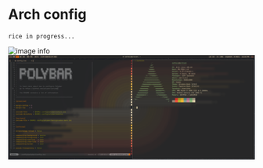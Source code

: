 # Arch config
    rice in progress...

![image info](screenshots/1.png)
![image info](screenshots/2.png)
